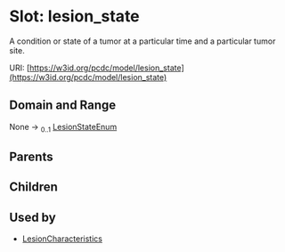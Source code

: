 
# Slot: lesion_state


A condition or state of a tumor at a particular time and a particular tumor site.

URI: [https://w3id.org/pcdc/model/lesion_state](https://w3id.org/pcdc/model/lesion_state)


## Domain and Range

None &#8594;  <sub>0..1</sub> [LesionStateEnum](LesionStateEnum.md)

## Parents


## Children


## Used by

 * [LesionCharacteristics](LesionCharacteristics.md)
